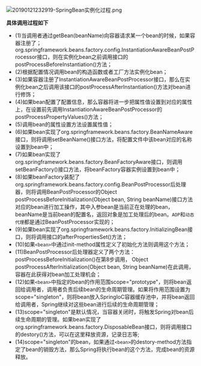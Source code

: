 ![20190121232919-SpringBean实例化过程.png](https://raw.githubusercontent.com/jerryjoejj/yosoro-pic/master/img/20190121232919-SpringBean%E5%AE%9E%E4%BE%8B%E5%8C%96%E8%BF%87%E7%A8%8B.png)

**具体调用过程如下**<br>
- (1)当调用者通过getBean(beanName)向容器请求某一个bean的时候，如果容器注册了；org.springframework.beans.factory.config.InstantiationAwareBeanPostProcessor接口，则在实例化bean之前调用接口的postProcessBeforeInstantiation()方法；
- (2)根据配置情况调用bean的构造函数或者工厂方法实例化bean；
- (3)如果容器注册了InstantiationAwareBeanPostProcessor接口，那么在实例化bean之后调用该接口的postProcessAfterInstantiation()方法对bean进行修饰；
- (4)如果bean配置了配置信息，那么容器将进一步把属性值设置到对应的属性上，在设置前先调用InstantiationAwareBeanPostProcessor的postProcessPropertyValues()方法；
- (5)调用bean的属性设置方法设置属性值；
- (6)如果bean实现了org.springframework.beans.factory.BeanNameAware接口，则将调用setBeanName()接口方法，将配置文件中该bean对应的名称设置到bean中；
- (7)如果bean实现了org.springframework.beans.factory.BeanFactoryAware接口，则调用setBeanFactory()接口方法，将beanFactory容器实例设置到bean中；
- (8)如果beanFactory装配了org.springframework.beans.factory.config.BeanPostProcessor后处理器，则将调用BeanPostProcessor的Object postProcessBeforeInitialization(Object bean, String beanName)接口方法对应的bean进行加工操作，其中入参bean是当前正在处理的bean，beanName是当前bean的配置名，返回对象是加工处理后的bean。`AOP`和`动态代理`都是通过BeanPostProcessor实现的；
- (9)如果bean实现了org.springframework.beans.factory.InitializingBean接口，则将调用接口的afterPropertiesSet()方法；
- (10)如果`<bean>`中通过init-method属性定义了初始化方法则调用这个方法；
- (11)BeanPostProcessor后处理器定义了两个方法：postProcessBeforeInitialization()在第8步调用， Object postProcessAfterInitialization(Object bean, String beanName)在此调用，容器在此获得对bean加工处理机会；
- (12)如果`<bean>`中指定的bean的作用范围scope="prototype"，则将bean返回给调用者，调用者负责后续bean的生命周期管理。如果将作用范围设置为scope="singleton"，则将bean放入SpringIoC容器缓存池中，并将bean返回给调用者，Spring继续对这些bean进行后续的生命周期管理；
- (13)scope="singleton"是默认情况，当容器关闭时，将触发Spring对bean后续生命周期的管理。如果bean实现了org.springframework.beans.factory.DisposableBean接口，则将调用接口的destory()方法，可以在这里释放资源，记录日志等;
- (14)scope="singleton"的bean，如果通过`<bean>`的destory-method方法指定了bean的销毁方法，那么Spring将执行bean的这个方法，完成bean的资源释放。
